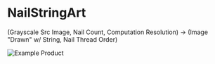 # NailStringArt
(Grayscale Src Image, Nail Count, Computation Resolution) -> (Image "Drawn" w/ String, Nail Thread Order)

![Example Product](https://i.imgur.com/7pzatRv.png)

